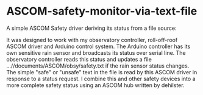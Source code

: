 # ASCOM-safety-monitor-via-text-file
A simple ASCOM Safety driver deriving its status from a file source:

It was designed to work with my observatory controller, roll-off-roof ASCOM driver and Arduino control system.
The Arduino controller has its own sensitive rain sensor and broadcasts its status over serial line.
The observatory controller reads this status and updates a file   ...//documents/ASCOM/obsy/safety.txt  if the rain sensor status changes.
The simple "safe" or "unsafe" text in the file is read by this ASCOM driver in response to a status request.
I combine this and other safety devices into a more complete safety status using an ASCOM hub written by dehilster.
